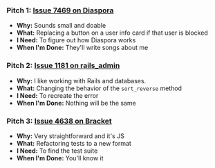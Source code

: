 ### Pitch 1: [Issue 7469 on Diaspora](https://github.com/diaspora/diaspora/issues/7469)

* **Why:** Sounds small and doable
* **What:** Replacing a button on a user info card if that user is blocked
* **I Need:** To figure out how Diaspora works
* **When I'm Done:** They'll write songs about me

### Pitch 2: [Issue 1181 on rails_admin](https://github.com/sferik/rails_admin/issues/1181)

* **Why:** I like working with Rails and databases.
* **What:** Changing the behavior of the `sort_reverse` method
* **I Need:** To recreate the error
* **When I'm Done:** Nothing will be the same

### Pitch 3: [Issue 4638 on Bracket](https://github.com/adobe/brackets/issues/4638)

* **Why:** Very straightforward and it's JS
* **What:** Refactoring tests to a new format
* **I Need:** To find the test suite
* **When I'm Done:** You'll know it
